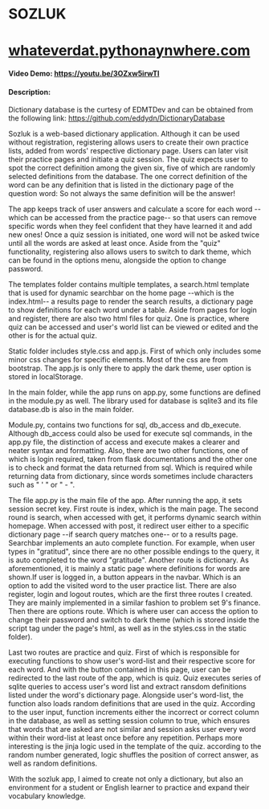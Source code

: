# SOZLUK
# [whateverdat.pythonaynwhere.com](https://whateverdat.pythonanywhere.com/)
#### Video Demo:  <https://youtu.be/3OZxw5irwTI>
#### Description:
Dictionary database is the curtesy of EDMTDev and can be obtained from the following link:
    https://github.com/eddydn/DictionaryDatabase

Sozluk is a web-based dictionary application. Although it can be used without registration, registering allows users to create their own practice lists, added from words' respective dictionary page. Users can later visit their practice pages and initiate a quiz session. The quiz expects user to spot the correct definition among the given six, five of which are randomly selected definitions from the database. The one correct definition of the word can be any definition that is listed in the dictionary page of the question word: So not always the same definition will be the answer!

The app keeps track of user answers and calculate a score for each word --which can be accessed from the practice page-- so that users can remove specific words when they feel confident that they have learned it and add new ones! Once a quiz session is initiated, one word will not be asked twice until all the words are asked at least once. Aside from the "quiz" functionality, registering also allows users to switch to dark theme, which can be found in the options menu, alongside the option to change password.

The templates folder contains multiple templates, a search.html template that is used for dynamic searchbar on the home page --which is the index.html-- a results page to render the search results, a dictionary page to show definitions for each word under a table. Aside from pages for login and register, there are also two html files for quiz. One is practice, where quiz can be accessed and user's world list can be viewed or edited and the other is for the actual quiz.

Static folder includes style.css and app.js. First of which only includes some minor css changes for specific elements. Most of the css are from bootstrap. The app.js is only there to apply the dark theme, user option is stored in localStorage.

In the main folder, while the app runs on app.py, some functions are defined in the module.py as well. The library used for database is sqlite3 and its file database.db is also in the main folder.

Module.py, contains two functions for sql, db_access and db_execute. Although db_access could also be used for execute sql commands, in the app.py file, the distinction of access and execute makes a clearer and neater syntax and formatting. Also, there are two other functions, one of which is login required, taken from flask documentations and the other one is to check and format the data returned from sql. Which is required while returning data from dictionary, since words sometimes include characters such as " ' " or " - ".

The file app.py is the main file of the app. After running the app, it sets session secret key. First route is index, which is the main page. The second round is search, when accessed with get, it performs dynamic search within homepage. When accessed with post, it redirect user either to a specific dictionary page --if search query matches one-- or to a results page. Searchbar implements an auto complete function. For example, when user types in "gratitud", since there are no other possible endings to the query, it is auto completed to the word "gratitude". Another route is dictionary. As aforementioned, it is mainly a static page where definitions for words are shown.If user is logged in, a button appears in the navbar. Which is an option to add the visited word to the user practice list. There are also register, login and logout routes, which are the first three routes I created. They are mainly implemented in a similar fashion to problem set 9's finance. Then there are options route. Which is where user can access the option to change their password and switch to dark theme (which is stored inside the script tag under the page's html, as well as in the styles.css in the static folder).

Last two routes are practice and quiz. First of which is responsible for executing functions to show user's word-list and their respective score for each word. And with the button contained in this page, user can be redirected to the last route of the app, which is quiz. Quiz executes series of sqlite queries to access user's word list and extract ransdom definitions listed under the word's dictionary page. Alongside user's word-list, the function also loads random definitions that are used in the quiz. According to the user input, function increments either the incorrect or correct column in the database, as well as setting session column to true, which ensures that words that are asked are not similar and session asks user every word within their word-list at least once before any repetition. Perhaps more interesting is the jinja logic used in the template of the quiz. according to the random number generated, logic shuffles the position of correct answer, as well as random definitions.

With the sozluk app, I aimed to create not only a dictionary, but also an environment for a student or English learner to practice and expand their vocabulary knowledge.
